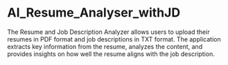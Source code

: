 # AI_Resume_Analyser_withJD
The Resume and Job Description Analyzer allows users to upload their resumes in PDF format and job descriptions in TXT format. The application extracts key information from the resume, analyzes the content, and provides insights on how well the resume aligns with the job description.
